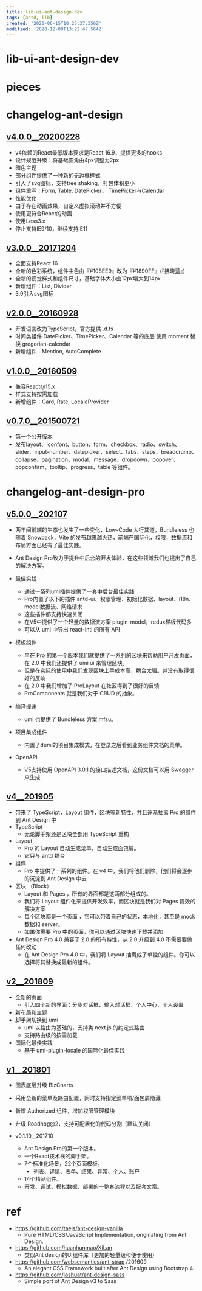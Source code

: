 ```yaml
---
title: lib-ui-ant-design-dev
tags: [antd, lib]
created: '2020-06-15T10:25:37.356Z'
modified: '2020-12-08T13:22:47.564Z'
---
```


# lib-ui-ant-design-dev

# pieces

# changelog-ant-design

## [v4.0.0__20200228](https://ant.design/changelog-cn)

- v4依赖的React最低版本要求是React 16.9，提供更多的hooks
- 设计规范升级：将基础圆角由4px调整为2px
- 暗色主题
- 部分组件提供了一种新的无边框样式
- 引入了svg图标，支持tree shaking，打包体积更小
- 组件重写：Form, Table, DatePicker、 TimePicker与Calendar
- 性能优化
- 由于存在动画效果，自定义虚拟滚动并不方便
- 使用更符合React的动画
- 使用Less3.x
- 停止支持IE9/10，继续支持IE11

## [v3.0.0__20171204](https://github.com/ant-design/ant-design/blob/3.x-stable/CHANGELOG.zh-CN.md)

- 全面支持React 16
- 全新的色彩系统，组件主色由『#108EE9』改为『#1890FF』(『拂晓蓝』)
- 全新的视觉样式和组件尺寸，基础字体大小由12px增大到14px
- 新增组件：List, Divider
- 3.9引入svg图标

## [v2.0.0__20160928](https://github.com/ant-design/ant-design/blob/2.x-stable/CHANGELOG.zh-CN.md)

- 开发语言改为TypeScript，官方提供 .d.ts
- 时间类组件 DatePicker、TimePicker、Calendar 等的底层 使用 moment 替换 gregorian-calendar
- 新增组件：Mention, AutoComplete

## [v1.0.0__20160509](https://github.com/ant-design/ant-design/blob/1.x-stable/CHANGELOG.md)

- 兼容React@15.x
- 样式支持按需加载
- 新增组件：Card, Rate, LocaleProvider

## [v0.7.0__201500721](https://github.com/ant-design/ant-design/releases?after=0.10.1)

- 第一个公开版本
- 发布layout、iconfont、button、form、checkbox、radio、switch、slider、input-number、datepicker、select、tabs、steps、breadcrumb、collapse、pagination、modal、message、dropdown、popover、popconfirm、tooltip、progress、table 等组件。
# changelog-ant-design-pro

## [v5.0.0__202107](https://github.com/ant-design/ant-design-pro/issues/8656)

- 两年间前端的生态也发生了一些变化，Low-Code 大行其道，Bundleless 也随着 Snowpack，Vite 的发布越来越火热，前端在国际化，权限，数据流和布局方面已经有了最佳实践。 
- Ant Design Pro致力于提升中后台的开发体验，在这些领域我们也提出了自己的解决方案。

- 最佳实践
  - 通过一系列umi插件提供了一套中后台最佳实践
  - Pro内置了以下的插件 antd-ui、权限管理、初始化数据、layout、i18n、model数据流、网络请求
  - 这些插件都支持快速关闭
  - 在V5中提供了一个轻量的数据流方案 plugin-model，redux样板代码多
  - 可以从 umi 中导出 react-intl 的所有 API
- 模板组件
  - 早在 Pro 的第一个版本我们就提供了一系列的区块来帮助用户开发页面，在 2.0 中我们还提供了 umi ui 来管理区块。
  - 但是在实际的使用中我们发现区块上手成本高，耦合太强。并没有取得很好的反响
  - 在 2.0 中我们增加了 ProLayout 在社区得到了很好的反馈
  - ProComponents 就是我们对于 CRUD 的抽象。
- 编译提速
  - umi 也提供了 Bundleless 方案 mfsu。
- 项目集成组件
  - 内置了dumi的项目集成模式，在登录之后看到业务组件文档的菜单。
- OpenAPI
  -  V5支持使用 OpenAPI 3.0.1 的接口描述文档，这份文档可以用 Swagger 来生成

## [v4__201905](https://juejin.cn/post/6844903857244340231)

- 带来了 TypeScript，Layout 组件，区块等新特性，并且逐渐抽离 Pro 的组件到 Ant Design 中
- TypeScript
  - 无论脚手架还是区块全部用 TypeScript 重构
- Layout
  - Pro 的 Layout 自动生成菜单，自动生成面包屑。
  - 它只与 antd 耦合
- 组件
  - Pro 中提供了一系列的组件。在 v4 中，我们将他们删除，他们将会逐步的沉淀到 Ant Design 中去
- 区块 （Block）
  - Layout 和 Pages ，所有的界面都是这两部分组成的。
  - 我们将 Layout 组件化来提供开发效率，而区块就是我们对 Pages 提效的解决方案
  - 每个区块都是一个页面 ，它可以带着自己的状态，本地化，甚至是 mock 数据和 server。
  - 如果你需要 Pro 中的页面，你可以通过区块快速下载并添加
- Ant Design Pro 4.0 兼容了 2.0 的所有特性，从 2.0 升级到 4.0 不需要要做任何改动
  - 在 Ant Design Pro 4.0 中，我们将 Layout 抽离成了单独的组件。你可以选择将其替换成最新的组件。

## [v2__201809](https://juejin.cn/post/6844903668660043783)

- 全新的页面
  - 引入四个新的界面：分步对话框、输入对话框、个人中心、个人设置
- 新布局和主题
- 脚手架切换到 umi
  - umi 以路由为基础的，支持类 next.js 的约定式路由
  - 支持路由级的按需加载
- 国际化最佳实践
  - 基于 umi-plugin-locale 的国际化最佳实践

## [v1__201801](https://v1.pro.ant.design/docs/changelog-cn)

- 图表底层升级 BizCharts
- 采用全新的菜单及路由配置，同时支持指定菜单项/面包屑隐藏
- 新增 Authorized 组件，增加权限管理模块
- 升级 Roadhog@2，支持可配置化的代码分割（默认关闭）

- v0.1.10__201710
  - Ant Design Pro的第一个版本。
  - 一个React技术栈的脚手架。
  - 7个标准化场景，22个页面模板。
    - 列表、详情、表单、结果、异常、个人、账户
  - 14个精品组件。
  - 开发、调试、模拟数据、部署的一整套流程以及配套文案。
# ref
- https://github.com/taejs/ant-design-vanilla
  - Pure HTML/CSS/JavaScript Implementation, originating from Ant Design.
- https://github.com/huanhunmao/XiLan
  - 类似Ant design的UI组件库（更加的轻量级和便于使用）
- https://github.com/websemantics/ant-strap /201609
  - An elegant CSS Framework built after Ant Design using Bootstrap 4.
- https://github.com/joshuat/ant-design-sass
  - Simple port of Ant Design v3 to Sass
